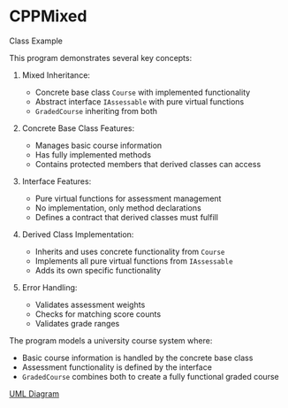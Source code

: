 # CPPMixed
Class Example

This program demonstrates several key concepts:

1. Mixed Inheritance:
   - Concrete base class `Course` with implemented functionality
   - Abstract interface `IAssessable` with pure virtual functions
   - `GradedCourse` inheriting from both

2. Concrete Base Class Features:
   - Manages basic course information
   - Has fully implemented methods
   - Contains protected members that derived classes can access

3. Interface Features:
   - Pure virtual functions for assessment management
   - No implementation, only method declarations
   - Defines a contract that derived classes must fulfill

4. Derived Class Implementation:
   - Inherits and uses concrete functionality from `Course`
   - Implements all pure virtual functions from `IAssessable`
   - Adds its own specific functionality

5. Error Handling:
   - Validates assessment weights
   - Checks for matching score counts
   - Validates grade ranges

The program models a university course system where:
- Basic course information is handled by the concrete base class
- Assessment functionality is defined by the interface
- `GradedCourse` combines both to create a fully functional graded course

[UML Diagram](https://claude.site/artifacts/9a691e62-6aa4-42b3-87be-16c5e6a908e9)
